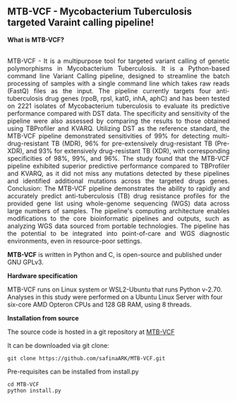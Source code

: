 ## MTB-VCF - Mycobacterium Tuberculosis targeted Varaint calling pipeline!

**What is MTB-VCF?** <br>
<p align = "justify">
<br> MTB-VCF - It is a multipurpose tool for targeted variant calling of genetic polymorphisms in Mycobacterium Tuberculosis. It is a Python-based command line Variant Calling pipeline, designed to streamline the batch processing of samples with a single command line which takes raw reads (FastQ) files as the input. The pipeline currently targets four anti-tuberculosis drug genes (rpoB, rpsl, katG, inhA, aphC) and has been tested on 2221 isolates of Mycobacterium tuberculosis to evaluate its predictive performance compared with DST data. The specificity and sensitivity of the pipeline were also assessed by comparing the results to those obtained using TBProfiler and KVARQ. Utilizing DST as the reference standard, the MTB-VCF pipeline demonstrated sensitivities of 99% for detecting multi-drug-resistant TB (MDR), 96% for pre-extensively drug-resistant TB (Pre-XDR), and 93% for extensively drug-resistant TB (XDR), with corresponding specificities of 98%, 99%, and 96%. The study found that the MTB-VCF pipeline exhibited superior predictive performance compared to TBProfiler and KVARQ, as it did not miss any mutations detected by these pipelines and identified additional mutations across the targeted drugs genes.
Conclusion: The MTB-VCF pipeline demonstrates the ability to rapidly and accurately predict anti-tuberculosis (TB) drug resistance profiles for the provided gene list using whole-genome sequencing (WGS) data across large numbers of samples. The pipeline's computing architecture enables modifications to the core bioinformatic pipelines and outputs, such as analyzing WGS data sourced from portable technologies. The pipeline has the potential to be integrated into point-of-care and WGS diagnostic environments, even in resource-poor settings. <br>
</p>


**MTB-VCF** is written in Python and C, is open-source and published under GNU GPLv3.

 **Hardware specification** 

MTB-VCF runs on Linux system or WSL2-Ubuntu that runs Python v-2.70. Analyses in this study were performed on a Ubuntu Linux Server with four six-core AMD Opteron CPUs and 128 GB RAM, using 8 threads.


 **Installation from source**

 The source code is hosted in a git repository at [MTB-VCF](https://github.com/safinaARK/MTB-VCF)

 It can be downloaded via git clone:
 
```
git clone https://github.com/safinaARK/MTB-VCF.git
```

 Pre-requisites can be installed from install.py
```
cd MTB-VCF
python install.py
```
